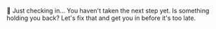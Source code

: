 👀 Just checking in\.\.\. You haven\'t taken the next step yet\. Is something holding you back\? Let\'s fix that and get you in before it\'s too late\.